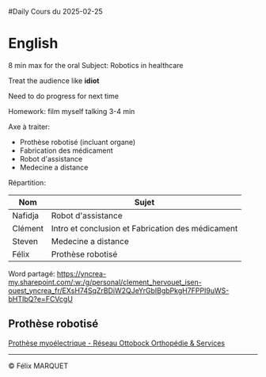 #Daily 
Cours du 2025-02-25

# English
8 min max for the oral
Subject: Robotics in healthcare

Treat the audience like **idiot**

Need to do progress for next time

Homework: film myself talking 3-4 min

Axe à traiter:
- Prothèse robotisé (incluant organe)
- Fabrication des médicament
- Robot d'assistance
- Medecine a distance

Répartition:

| Nom     | Sujet                                             |
| ------- | ------------------------------------------------- |
| Nafidja | Robot d'assistance                                |
| Clément | Intro et conclusion et Fabrication des médicament |
| Steven  | Medecine a distance                               |
| Félix   | Prothèse robotisé                                 |

Word partagé: https://yncrea-my.sharepoint.com/:w:/g/personal/clement_hervouet_isen-ouest_yncrea_fr/EXsH74SqZrBDiW2QJeYrGbIBgbPkgH7FPPI9uWS-bHTIbQ?e=FCVcgU

## Prothèse robotisé
[Prothèse myoélectrique - Réseau Ottobock Orthopédie & Services](https://ottobock-ortho.fr/prothese/prothese-de-membre-superieur/prothese-myoelectrique-de-main/)



---
&copy; Félix MARQUET